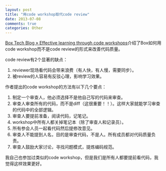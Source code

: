 ```yaml
---
layout: post
title: "用code workshop取代code review"
date: 2013-07-08
comments: true
categories: Other
---
```

<p><a href="http://tech.blog.box.com/2013/05/effective-learning-through-code-workshops/">Box Tech Blog &raquo; Effective learning through code workshops</a>介绍了Box如何用code workshop而不是code review的形式来改善代码质量。</p><p>code review有2个显著的缺点：</p><ol><li>reviewer现场看代码会带来浪费（有人快，有人慢，需要同步）。</li><li>被review的人容易有反驳心理，影响学习效果。</li></ol><p>作者提出的code workshop的方法有以下几个要点：</p><ol><li>制定一个审查人，他必须选择不是他自己写的代码来审查。</li><li>审查人审查所有的代码，而不是diff（这很重要！！）。这样大家就能学习审查的代码中的全部逻辑。</li><li>审查人要提前准备，阅读代码，记笔记。</li><li>workshop中所有人都关掉笔记本（除了审查人和记录员）。</li><li>所有参会人员一起看代码然后提修改意见。</li><li>审查人不能提到人名，目的是审查代码，不是人。所有成员都对代码质量负责。</li><li>审查人鼓励大家讨论，寻找问题模式，提炼编码规范。</li></ol><p>我自己也参加过类似的code workshop，但是我们是所有人都要提前看代码，我觉得这样效果更好。</p><ol> </ol>
